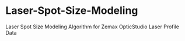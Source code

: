# Laser-Spot-Size-Modeling
Laser Spot Size Modeling Algorithm for Zemax OpticStudio Laser Profile Data
